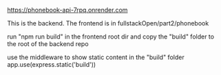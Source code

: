 https://phonebook-api-7rpq.onrender.com

This is the backend.
The frontend is in fullstackOpen/part2/phonebook

run "npm run build" in the frontend root dir and
copy the "build" folder to the root of the backend repo

use the middleware to show static content in the "build" folder
app.use(express.static('build'))